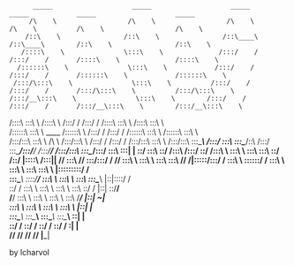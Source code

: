           _____                    _____                    _____            _____            _____                    _____          
         /\    \                  /\    \                  /\    \          /\    \          /\    \                  /\    \         
        /::\    \                /::\    \                /::\____\        /::\____\        /::\    \                /::\    \        
       /::::\    \               \:::\    \              /:::/    /       /:::/    /       /::::\    \              /::::\    \       
      /::::::\    \               \:::\    \            /:::/    /       /:::/    /       /::::::\    \            /::::::\    \      
     /:::/\:::\    \               \:::\    \          /:::/    /       /:::/    /       /:::/\:::\    \          /:::/\:::\    \     
    /:::/__\:::\    \               \:::\    \        /:::/    /       /:::/    /       /:::/__\:::\    \        /:::/__\:::\    \    
   /::::\   \:::\    \              /::::\    \      /:::/    /       /:::/    /       /::::\   \:::\    \      /::::\   \:::\    \   
  /::::::\   \:::\    \    ____    /::::::\    \    /:::/    /       /:::/    /       /::::::\   \:::\    \    /::::::\   \:::\    \  
 /:::/\:::\   \:::\    \  /\   \  /:::/\:::\    \  /:::/    /       /:::/    /       /:::/\:::\   \:::\    \  /:::/\:::\   \:::\____\ 
/:::/  \:::\   \:::\____\/::\   \/:::/  \:::\____\/:::/____/       /:::/____/       /:::/__\:::\   \:::\____\/:::/  \:::\   \:::|    |
\::/    \:::\   \::/    /\:::\  /:::/    \::/    /\:::\    \       \:::\    \       \:::\   \:::\   \::/    /\::/   |::::\  /:::|____|
 \/____/ \:::\   \/____/  \:::\/:::/    / \/____/  \:::\    \       \:::\    \       \:::\   \:::\   \/____/  \/____|:::::\/:::/    / 
          \:::\    \       \::::::/    /            \:::\    \       \:::\    \       \:::\   \:::\    \            |:::::::::/    /  
           \:::\____\       \::::/____/              \:::\    \       \:::\    \       \:::\   \:::\____\           |::|\::::/    /   
            \::/    /        \:::\    \               \:::\    \       \:::\    \       \:::\   \::/    /           |::| \::/____/    
             \/____/          \:::\    \               \:::\    \       \:::\    \       \:::\   \/____/            |::|  ~|          
                               \:::\    \               \:::\    \       \:::\    \       \:::\    \                |::|   |          
                                \:::\____\               \:::\____\       \:::\____\       \:::\____\               \::|   |          
                                 \::/    /                \::/    /        \::/    /        \::/    /                \:|   |          
                                  \/____/                  \/____/          \/____/          \/____/                  \|___|          
                                                                                                                                      

                                           
by lcharvol

